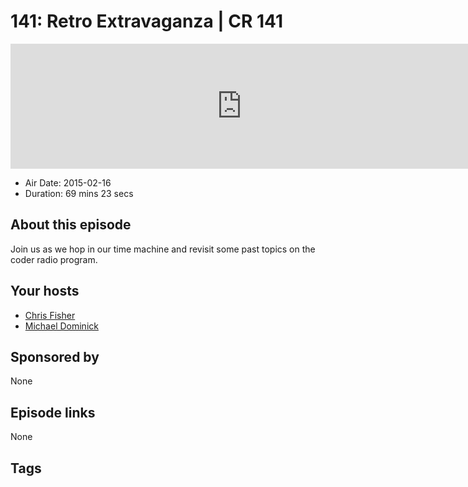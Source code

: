 # 141: Retro Extravaganza | CR 141

<iframe src="https://player.fireside.fm/v2/MLf2ZzhC+fl3dcNam?theme=dark" width="740" height="200" frameborder="0" scrolling="no"></iframe>

* Air Date: 2015-02-16
* Duration: 69 mins 23 secs

## About this episode

Join us as we hop in our time machine and revisit some past topics on the coder radio program.

## Your hosts
* [Chris Fisher](https://coder.show/hosts/chrislas)
* [Michael Dominick](https://coder.show/hosts/michael)

## Sponsored by

None



## Episode links

None



## Tags

